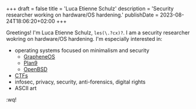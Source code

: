 +++
draft = false
title = 'Luca Etienne Schulz'
description = 'Security researcher working on hardware/OS hardening.'
publishDate = 2023-08-24T18:06:20+02:00
+++

Greetings! I'm Luca Etienne Schulz, `les(\.?cx)?`. I am a security researcher wokring on hardware/OS hardening.
I'm especially interested in:

* operating systems focused on minimalism and security
  * [GrapheneOS](https://grapheneos.org)
  * [Plan9](https://en.wikipedia.org/wiki/Plan_9_from_Bell_Labs)
  * [OpenBSD](https://www.openbsd.org)
* [CTFs](https://ctf101.org)
* infosec, privacy, security, anti-forensics, digital rights
* ASCII art

:wq!